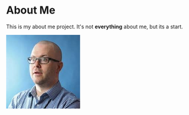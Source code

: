 # About Me

This is my about me project. It's not **everything** about me, but its a start. 

![Picture of Tim](tim.jpg)